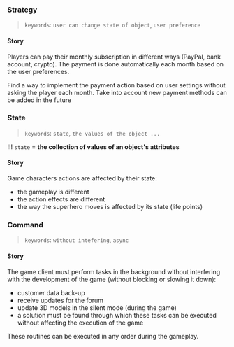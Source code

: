 ### Strategy
> `keywords`: `user can change state of object`, `user preference`
#### Story
Players can pay their monthly subscription in different ways (PayPal, bank account, crypto).
The payment is done automatically each month based on the user preferences.

Find a way to implement the payment action based on user settings without asking 
the player each month. Take into account new payment methods can be added in the future

### State
> `keywords`: `state`, `the values of the object ...`

!!! `state` = **the collection of values of an object's attributes**
#### Story
Game characters actions are affected by their state:
- the gameplay is different
- the action effects are different
- the way the superhero moves is affected by its state (life points)

### Command
> `keywords`: `without intefering`, `async`
#### Story
The game client must perform tasks in the background without interfering with the development
of the game (without blocking or slowing it down):
- customer data back-up
- receive updates for the forum
- update 3D models in the silent mode (during the game)
- a solution must be found through which these tasks can be executed without affecting the
execution of the game

These routines can be executed in any order during the gameplay.
